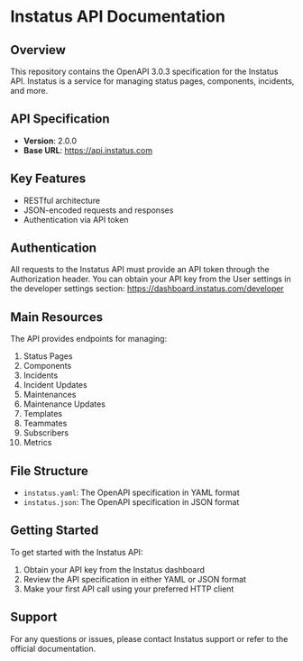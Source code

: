 # Instatus API Documentation



## Overview

This repository contains the OpenAPI 3.0.3 specification for the Instatus API. Instatus is a service for managing status pages, components, incidents, and more.



## API Specification

- **Version**: 2.0.0
- **Base URL**: https://api.instatus.com



## Key Features

- RESTful architecture
- JSON-encoded requests and responses
- Authentication via API token



## Authentication

All requests to the Instatus API must provide an API token through the Authorization header. You can obtain your API key from the User settings in the developer settings section: https://dashboard.instatus.com/developer



## Main Resources

The API provides endpoints for managing:

1. Status Pages
2. Components
3. Incidents
4. Incident Updates
5. Maintenances
6. Maintenance Updates
7. Templates
8. Teammates
9. Subscribers
10. Metrics



## File Structure

- `instatus.yaml`: The OpenAPI specification in YAML format
- `instatus.json`: The OpenAPI specification in JSON format



## Getting Started

To get started with the Instatus API:

1. Obtain your API key from the Instatus dashboard
2. Review the API specification in either YAML or JSON format
3. Make your first API call using your preferred HTTP client

## Support

For any questions or issues, please contact Instatus support or refer to the official documentation.